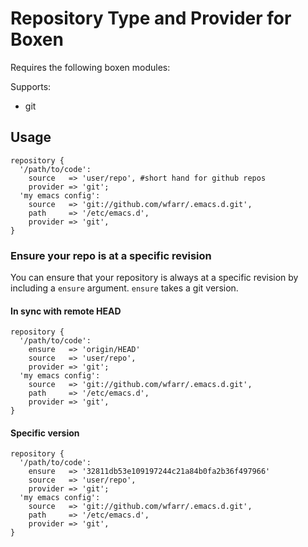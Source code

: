 # Repository Type and Provider for Boxen

Requires the following boxen modules:

Supports:

* git

## Usage

```puppet
repository {
  '/path/to/code':
    source   => 'user/repo', #short hand for github repos
    provider => 'git';
  'my emacs config':
    source   => 'git://github.com/wfarr/.emacs.d.git',
    path     => '/etc/emacs.d',
    provider => 'git',
}
```

### Ensure your repo is at a specific revision

You can ensure that your repository is always at a specific revision by
including a `ensure` argument. `ensure` takes a git version.

#### In sync with remote HEAD
```puppet
repository {
  '/path/to/code':
    ensure   => 'origin/HEAD'
    source   => 'user/repo',
    provider => 'git';
  'my emacs config':
    source   => 'git://github.com/wfarr/.emacs.d.git',
    path     => '/etc/emacs.d',
    provider => 'git',
}
```

#### Specific version
```puppet
repository {
  '/path/to/code':
    ensure   => '32811db53e109197244c21a84b0fa2b36f497966'
    source   => 'user/repo',
    provider => 'git';
  'my emacs config':
    source   => 'git://github.com/wfarr/.emacs.d.git',
    path     => '/etc/emacs.d',
    provider => 'git',
}
```
